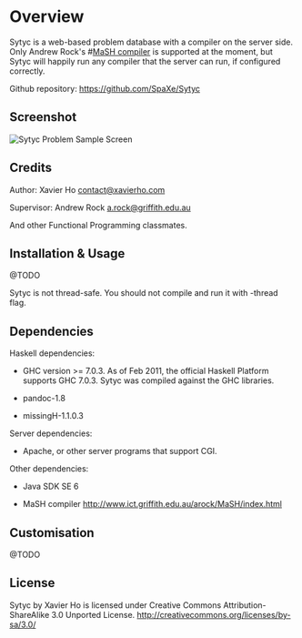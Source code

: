 Overview
========
Sytyc is a web-based problem database with a compiler on the server side.
Only Andrew Rock's #[MaSH compiler](http://www.ict.griffith.edu.au/arock/MaSH/index.html)
is supported at the moment, but Sytyc will happily run any compiler that the
server can run, if configured correctly.

Github repository: https://github.com/SpaXe/Sytyc

Screenshot
----------
![Sytyc Problem Sample Screen](https://github.com/SpaXe/Sytyc/raw/master/images/screenshot.png)

Credits
-------
Author: Xavier Ho contact@xavierho.com

Supervisor: Andrew Rock a.rock@griffith.edu.au

And other Functional Programming classmates.

Installation & Usage
--------------------
@TODO

Sytyc is not thread-safe. You should not compile and run it with -thread flag.

Dependencies
------------
Haskell dependencies:

  * GHC version >= 7.0.3. As of Feb 2011, the official Haskell Platform 
  supports GHC 7.0.3. Sytyc was compiled against the GHC libraries.
  
  * pandoc-1.8
  
  * missingH-1.1.0.3

Server dependencies:

  * Apache, or other server programs that support CGI.

Other dependencies:

  * Java SDK SE 6
  
  * MaSH compiler http://www.ict.griffith.edu.au/arock/MaSH/index.html

Customisation
-------------
@TODO

License
-------
Sytyc by Xavier Ho is licensed under
Creative Commons Attribution-ShareAlike 3.0 Unported License.
http://creativecommons.org/licenses/by-sa/3.0/